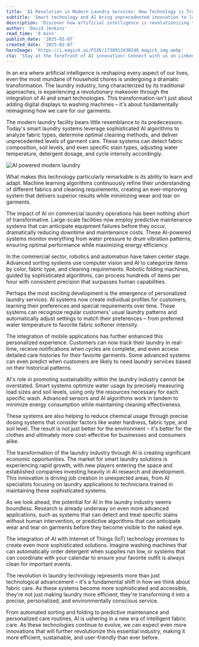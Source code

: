 ```yaml
---
title: 'AI Revolution in Modern Laundry Services: How Technology is Transforming the Fabric Care Industry'
subtitle: 'Smart technology and AI bring unprecedented innovation to laundry services'
description: 'Discover how artificial intelligence is revolutionizing the laundry industry through smart systems, robotics, and personalized services. From AI-powered fabric analysis to sustainable solutions, explore how modern technology is transforming traditional fabric care into an efficient, precise, and environmentally conscious service.'
author: 'David Jenkins'
read_time: '8 mins'
publish_date: '2025-02-07'
created_date: '2025-02-07'
heroImage: 'https://i.magick.ai/PIXE/1738913430248_magick_img.webp'
cta: 'Stay at the forefront of AI innovation! Connect with us on LinkedIn at MagickAI for regular insights into how artificial intelligence is revolutionizing everyday industries.'
---
```


In an era where artificial intelligence is reshaping every aspect of our lives, even the most mundane of household chores is undergoing a dramatic transformation. The laundry industry, long characterized by its traditional approaches, is experiencing a revolutionary makeover through the integration of AI and smart technologies. This transformation isn't just about adding digital displays to washing machines – it's about fundamentally reimagining how we care for our garments.

The modern laundry facility bears little resemblance to its predecessors. Today's smart laundry systems leverage sophisticated AI algorithms to analyze fabric types, determine optimal cleaning methods, and deliver unprecedented levels of garment care. These systems can detect fabric composition, soil levels, and even specific stain types, adjusting water temperature, detergent dosage, and cycle intensity accordingly.

![AI powered modern laundry](https://i.magick.ai/PIXE/1738913430248_magick_img.webp)

What makes this technology particularly remarkable is its ability to learn and adapt. Machine learning algorithms continuously refine their understanding of different fabrics and cleaning requirements, creating an ever-improving system that delivers superior results while minimizing wear and tear on garments.

The impact of AI on commercial laundry operations has been nothing short of transformative. Large-scale facilities now employ predictive maintenance systems that can anticipate equipment failures before they occur, dramatically reducing downtime and maintenance costs. These AI-powered systems monitor everything from water pressure to drum vibration patterns, ensuring optimal performance while maximizing energy efficiency.

In the commercial sector, robotics and automation have taken center stage. Advanced sorting systems use computer vision and AI to categorize items by color, fabric type, and cleaning requirements. Robotic folding machines, guided by sophisticated algorithms, can process hundreds of items per hour with consistent precision that surpasses human capabilities.

Perhaps the most exciting development is the emergence of personalized laundry services. AI systems now create individual profiles for customers, learning their preferences and special requirements over time. These systems can recognize regular customers' usual laundry patterns and automatically adjust settings to match their preferences – from preferred water temperature to favorite fabric softener intensity.

The integration of mobile applications has further enhanced this personalized experience. Customers can now track their laundry in real-time, receive notifications when cycles are complete, and even access detailed care histories for their favorite garments. Some advanced systems can even predict when customers are likely to need laundry services based on their historical patterns.

AI's role in promoting sustainability within the laundry industry cannot be overstated. Smart systems optimize water usage by precisely measuring load sizes and soil levels, using only the resources necessary for each specific wash. Advanced sensors and AI algorithms work in tandem to minimize energy consumption while maintaining cleaning effectiveness.

These systems are also helping to reduce chemical usage through precise dosing systems that consider factors like water hardness, fabric type, and soil level. The result is not just better for the environment – it's better for the clothes and ultimately more cost-effective for businesses and consumers alike.

The transformation of the laundry industry through AI is creating significant economic opportunities. The market for smart laundry solutions is experiencing rapid growth, with new players entering the space and established companies investing heavily in AI research and development. This innovation is driving job creation in unexpected areas, from AI specialists focusing on laundry applications to technicians trained in maintaining these sophisticated systems.

As we look ahead, the potential for AI in the laundry industry seems boundless. Research is already underway on even more advanced applications, such as systems that can detect and treat specific stains without human intervention, or predictive algorithms that can anticipate wear and tear on garments before they become visible to the naked eye.

The integration of AI with Internet of Things (IoT) technology promises to create even more sophisticated solutions. Imagine washing machines that can automatically order detergent when supplies run low, or systems that can coordinate with your calendar to ensure your favorite outfit is always clean for important events.

The revolution in laundry technology represents more than just technological advancement – it's a fundamental shift in how we think about fabric care. As these systems become more sophisticated and accessible, they're not just making laundry more efficient; they're transforming it into a precise, personalized, and environmentally conscious service.

From automated sorting and folding to predictive maintenance and personalized care routines, AI is ushering in a new era of intelligent fabric care. As these technologies continue to evolve, we can expect even more innovations that will further revolutionize this essential industry, making it more efficient, sustainable, and user-friendly than ever before.